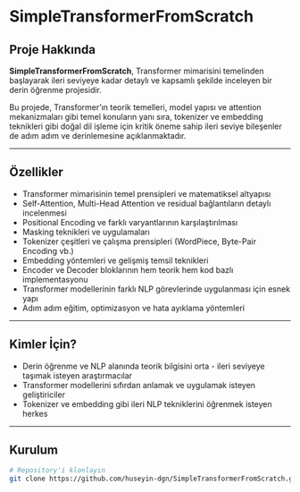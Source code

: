 # SimpleTransformerFromScratch

## Proje Hakkında

**SimpleTransformerFromScratch**, Transformer mimarisini temelinden başlayarak ileri seviyeye kadar detaylı ve kapsamlı şekilde inceleyen bir derin öğrenme projesidir.

Bu projede, Transformer’ın teorik temelleri, model yapısı ve attention mekanizmaları gibi temel konuların yanı sıra, tokenizer ve embedding teknikleri gibi doğal dil işleme için kritik öneme sahip ileri seviye bileşenler de adım adım ve derinlemesine açıklanmaktadır.

---

## Özellikler

- Transformer mimarisinin temel prensipleri ve matematiksel altyapısı  
- Self-Attention, Multi-Head Attention ve residual bağlantıların detaylı incelenmesi  
- Positional Encoding ve farklı varyantlarının karşılaştırılması  
- Masking teknikleri ve uygulamaları  
- Tokenizer çeşitleri ve çalışma prensipleri (WordPiece, Byte-Pair Encoding vb.)  
- Embedding yöntemleri ve gelişmiş temsil teknikleri  
- Encoder ve Decoder bloklarının hem teorik hem kod bazlı implementasyonu  
- Transformer modellerinin farklı NLP görevlerinde uygulanması için esnek yapı  
- Adım adım eğitim, optimizasyon ve hata ayıklama yöntemleri  

---

## Kimler İçin?

- Derin öğrenme ve NLP alanında teorik bilgisini orta - ileri seviyeye taşımak isteyen araştırmacılar  
- Transformer modellerini sıfırdan anlamak ve uygulamak isteyen geliştiriciler  
- Tokenizer ve embedding gibi ileri NLP tekniklerini öğrenmek isteyen herkes  

---

## Kurulum

```bash
# Repository'i klonlayın
git clone https://github.com/huseyin-dgn/SimpleTransformerFromScratch.git

